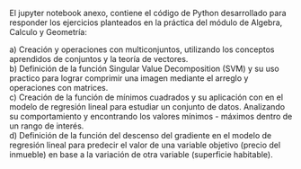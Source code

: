 El jupyter notebook anexo, contiene el código de Python desarrollado para responder los ejercicios planteados en la práctica del módulo de Algebra, Calculo y Geometría:

a) Creación y operaciones con multiconjuntos, utilizando los conceptos aprendidos de conjuntos y la teoría de vectores.                                               
b) Definición de la función Singular Value Decomposition (SVM) y su uso practico para lograr comprimir una imagen mediante el arreglo y operaciones con matrices.                                                                                                                                               
c) Creación de la función de mínimos cuadrados y su aplicación con en el modelo de regresión lineal para estudiar un conjunto de datos. Analizando su comportamiento y encontrando los valores mínimos - máximos dentro de un rango de interés.                                                               
d) Definición de la función del descenso del gradiente en el modelo de regresión lineal para predecir el valor de una variable objetivo (precio del inmueble) en base a la variación de otra variable (superficie habitable).
